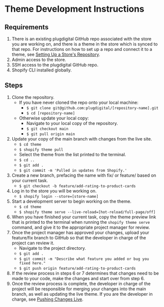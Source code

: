 
# Theme Development Instructions


## Requirements

1. There is an existing plugdigital GitHub repo associated with the store you are working on, and there is a theme in the store which is synced to that repo. For instructions on how to set up a repo and connect it to a theme, see [Setting Up a Store's Repository](https://amoser67.github.io/docs/setting-up-a-stores-repository).
2. Admin access to the store.
3. SSH access to the plugdigital GitHub repo.
4. Shopify CLI installed globally.


## Steps

1. Clone the repository.
    - If you have never cloned the repo onto your local machine:
      - `$ git clone git@github.com:plugdigital/[repository-name].git`
      - `$ cd [repository-name]`
    - Otherwise update your local copy:
      - Navigate to your local copy of the repository.
      - `$ git checkout main`
      - `$ git pull origin main`
2. Update your copy of the main branch with changes from the live site.
    - `$ cd theme`
    - `$ shopify theme pull`
    - Select the theme from the list printed to the terminal.
    - `$ cd ..`
    - `$ git add .`
    - `$ git commit -m 'Pulled in updates from Shopify.'`
2. Create a new branch, prefacing the name with fix/ or feature/ based on your current task.
    - `$ git checkout -b feature/add-rating-to-product-cards`
4. Log in to the store you will be working on.
    - `$ shopify login --store=[store-name]`
5. Start a development server to begin working on the theme.
    - `$ cd theme`
    - `$ shopify theme serve --live-reload=[hot-reload/full-page/off]`
6. When you have finished your current task, copy the theme preview link that is printed to the terminal when running the `shopify theme serve` command, and give it to the appropriate project manager for review.
7. Once the project manager has approved your changes, upload your feature/fix branch to GitHub so that the developer in charge of the project can review it.
    - Navigate to the project directory.
    - `$ git add .`
    - `$ git commit -m "Describe what feature you added or bug you fixed here."`
    - `$ git push origin feature/add-rating-to-product-cards`
8. If the review process in steps 6 or 7 determines that changes need to be made to your code, make the changes and start over from step 6.
9. Once the review process is complete, the developer in charge of the project will be responsible for merging your changes into the main branch, as well as updating the live theme. If you are the developer in charge, see [Pushing Changes Live](https://amoser67.github.io/docs/pushing-changes-live).
